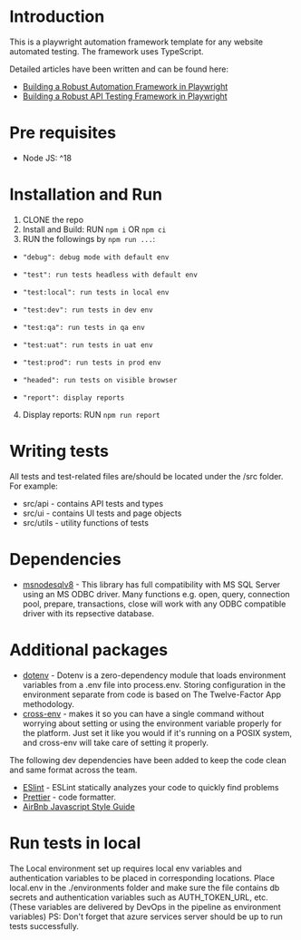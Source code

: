 # Introduction

This is a playwright automation framework template for any website automated testing. The framework uses TypeScript.

Detailed articles have been written and can be found here:
- [Building a Robust Automation Framework in Playwright](https://medium.com/@oroz.askarov/building-a-robust-automation-framework-in-playwright-typescript-version-b13be4e4bf56)
- [Building a Robust API Testing Framework in Playwright](https://medium.com/@oroz.askarov/mastering-rest-api-testing-with-playwright-typescript-version-0d5e9a698bc5)



# Pre requisites

- Node JS: ^18

# Installation and Run

1. CLONE the repo
2. Install and Build: RUN `npm i` OR `npm ci`
3. RUN the followings by `npm run ...`:

-     "debug": debug mode with default env
-     "test": run tests headless with default env
-     "test:local": run tests in local env
-     "test:dev": run tests in dev env
-     "test:qa": run tests in qa env
-     "test:uat": run tests in uat env
-     "test:prod": run tests in prod env
-     "headed": run tests on visible browser
-     "report": display reports

4. Display reports: RUN `npm run report`

# Writing tests 
All tests and test-related files are/should be located under the /src folder. For example:

- src/api - contains API tests and types
- src/ui - contains UI tests and page objects
- src/utils - utility functions of tests

# Dependencies

- [msnodesqlv8](https://www.npmjs.com/package/msnodesqlv8) - This library has full compatibility with MS SQL Server using an MS ODBC driver. Many functions e.g. open, query, connection pool, prepare, transactions, close will work with any ODBC compatible driver with its repsective database.

# Additional packages

- [dotenv](https://github.com/motdotla/dotenv) - Dotenv is a zero-dependency module that loads environment variables from a .env file into process.env. Storing configuration in the environment separate from code is based on The Twelve-Factor App methodology.
- [cross-env](https://www.npmjs.com/package/cross-env) - makes it so you can have a single command without worrying about setting or using the environment variable properly for the platform. Just set it like you would if it's running on a POSIX system, and cross-env will take care of setting it properly.

The following dev dependencies have been added to keep the code clean and same format across the team.

- [ESlint](https://eslint.org/) - ESLint statically analyzes your code to quickly find problems
- [Prettier](https://prettier.io/) - code formatter.
- [AirBnb Javascript Style Guide](https://airbnb.io/javascript/)

# Run tests in local 

The Local environment set up requires local env variables and authentication variables to be placed in corresponding locations. Place local.env in the ./environments folder and make sure the file contains db secrets and authentication variables such as AUTH_TOKEN_URL, etc. (These variables are delivered by DevOps in the pipeline as environment variables) PS: Don't forget that azure services server should be up to run tests successfully.
